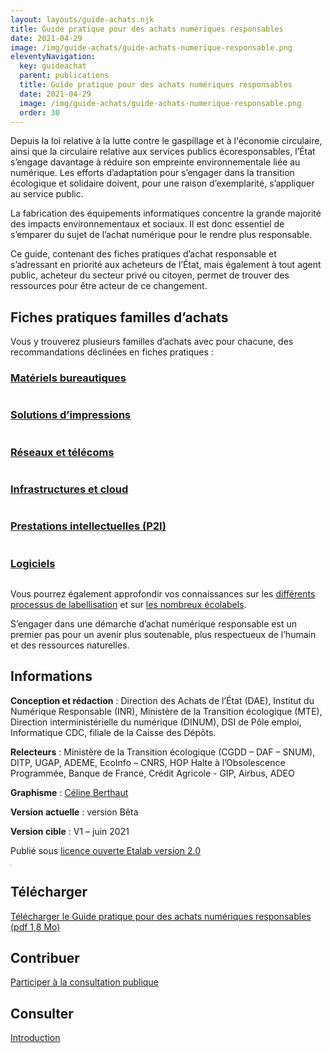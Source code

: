 ```yaml
---
layout: layouts/guide-achats.njk
title: Guide pratique pour des achats numériques responsables
date: 2021-04-29
image: /img/guide-achats/guide-achats-numerique-responsable.png
eleventyNavigation:
  key: guideachat
  parent: publications
  title: Guide pratique pour des achats numériques responsables
  date: 2021-04-29
  image: /img/guide-achats/guide-achats-numerique-responsable.png
  order: 30
---
```


Depuis la loi relative à la lutte contre le gaspillage et à l'économie circulaire, ainsi que la circulaire relative aux services publics écoresponsables, l’État s’engage davantage à réduire son empreinte environnementale liée au numérique. Les efforts d’adaptation pour s’engager dans la transition écologique et solidaire doivent, pour une raison d’exemplarité, s’appliquer au service public. 

La fabrication des équipements informatiques concentre la grande majorité des impacts environnementaux et sociaux. Il est donc essentiel de s’emparer du sujet de l’achat numérique pour le rendre plus responsable.

Ce guide, contenant des fiches pratiques d’achat responsable et s’adressant en priorité aux acheteurs de l’État, mais également à tout agent public, acheteur du secteur privé ou citoyen, permet de trouver des ressources pour être acteur de ce changement.

## Fiches pratiques familles d’achats

Vous y trouverez plusieurs familles d’achats avec pour chacune, des recommandations déclinées en fiches pratiques :

<div class="fr-grid-row fr-grid-row--gutters fr-py-3w">
  <div class="fr-col-md-4 fr-col-12">
    <div class="fr-card fr-enlarge-link">
      <div class="fr-card__body">
        <h3 class="fr-card__title">
          <a href="/publications/guide-pratique-achats-numeriques-responsables/fiches-pratiques/bureautique/" class="fr-card__link">Matériels bureautiques</a>
        </h3>
      </div>
      <div class="fr-card__img">
        <img src="/img/guide-achats/picto-ordinateur.svg" alt="">
      </div>
    </div> 
  </div>
  <div class="fr-col-md-4 fr-col-12">
    <div class="fr-card fr-enlarge-link">
      <div class="fr-card__body">
        <h3 class="fr-card__title">
          <a href="/publications/guide-pratique-achats-numeriques-responsables/fiches-pratiques/impression/" class="fr-card__link">Solutions d’impressions</a>
        </h3>
      </div>
      <div class="fr-card__img">
        <img src="/img/guide-achats/picto-imprimante.svg" alt="">
      </div>
    </div> 
  </div>
  <div class="fr-col-md-4 fr-col-12">
    <div class="fr-card fr-enlarge-link">
      <div class="fr-card__body">
        <h3 class="fr-card__title">
          <a href="/publications/guide-pratique-achats-numeriques-responsables/fiches-pratiques/reseaux/" class="fr-card__link">Réseaux et télécoms</a>
        </h3>
      </div>
      <div class="fr-card__img">
        <img src="/img/guide-achats/picto-reseau.svg" alt="">
      </div>
    </div> 
  </div>
  <div class="fr-col-md-4 fr-col-12">
    <div class="fr-card fr-enlarge-link">
      <div class="fr-card__body">
        <h3 class="fr-card__title">
          <a href="/publications/guide-pratique-achats-numeriques-responsables/fiches-pratiques/hebergement/" class="fr-card__link">Infrastructures et cloud</a>
        </h3>
      </div>
      <div class="fr-card__img">
        <img src="/img/guide-achats/picto-serveur.svg" alt="">
      </div>
    </div> 
  </div>
  <div class="fr-col-md-4 fr-col-12">
    <div class="fr-card fr-enlarge-link">
      <div class="fr-card__body">
        <h3 class="fr-card__title">
          <a href="/publications/guide-pratique-achats-numeriques-responsables/fiches-pratiques/prestations-intellectuelles/" class="fr-card__link">Prestations intellectuelles (P2I)</a>
        </h3>
      </div>
      <div class="fr-card__img">
        <img src="/img/guide-achats/picto-prestations-intellectuelles.svg" alt="">
      </div>
    </div> 
  </div>
  <div class="fr-col-md-4 fr-col-12">
    <div class="fr-card fr-enlarge-link">
      <div class="fr-card__body">
        <h3 class="fr-card__title">
          <a href="/publications/guide-pratique-achats-numeriques-responsables/fiches-pratiques/logiciels/" class="fr-card__link">Logiciels</a>
        </h3>
      </div>
      <div class="fr-card__img">
        <img src="/img/guide-achats/picto-logiciels.svg" alt="">
      </div>
    </div> 
  </div>
</div>


Vous pourrez également approfondir vos connaissances sur les [différents processus de labellisation](/publications/guide-pratique-achats-numeriques-responsables/labels/organisation/) et sur [les nombreux écolabels](/publications/guide-pratique-achats-numeriques-responsables/labels/produits/).

S’engager dans une démarche d’achat numérique responsable est un premier pas pour un avenir plus soutenable, plus respectueux de l’humain et des ressources naturelles.

## Informations

<div class="fr-grid-row fr-grid-row--gutters">
  <div class="fr-col-12 fr-col-md-6">

**Conception et rédaction** : Direction des Achats de l’État (DAE), Institut du Numérique Responsable (INR), Ministère de la Transition écologique (MTE), Direction interministérielle du numérique (DINUM), DSI de Pôle emploi, Informatique CDC, filiale de la Caisse des Dépôts.

**Relecteurs** : Ministère de la Transition écologique (CGDD – DAF – SNUM), DITP, UGAP, ADEME, EcoInfo – CNRS, HOP Halte à l’Obsolescence Programmée, Banque de France, Crédit Agricole - GIP, Airbus, ADEO

**Graphisme** : [Céline Berthaut](https://celineberthaut.fr/)

**Version actuelle** : version Bêta

**Version cible** : V1 – juin 2021

Publié sous [licence ouverte Etalab version 2.0](https://github.com/etalab/licence-ouverte/blob/master/LO.md)

  </div>
  <div class="fr-col-12 fr-col-md-6">
    <a target="_self" href="/docs/2021/guide-achats-numeriques-responsables-version-beta-avril-2021.pdf" title="Télécharger le Guide pratique pour des achats numériques responsables (pdf 1,8 Mo)" onclick="return tag.click.send({elem:this, name:'guide-achats-numeriques-responsables-version-beta-avril-2021.pdf', type:'download'});"><img src="/img/guide-achats/couverture-guide-achats-numerique-responsable.png" class="fr-responsive-img" alt="" style="border: 1px solid #ccc"></a>
  </div>
</div>

## Télécharger

<a class="fr-link fr-fi-download-line fr-link--icon-left" target="_self" href="/docs/2021/guide-achats-numeriques-responsables-version-beta-avril-2021.pdf" onclick="return tag.click.send({elem:this, name:'guide-achats-numeriques-responsables-version-beta-avril-2021.pdf', type:'download'});">Télécharger le Guide pratique pour des achats numériques responsables (pdf 1,8 Mo)</a>

## Contribuer

<a class="fr-link fr-fi-arrow-right-line fr-link--icon-right" href="https://purpoz.com/consultation/guide-pour-des-achats-numeriques-responsables/presentation/presentation">Participer à la consultation publique</a>

## Consulter

<nav>
<a class="fr-link fr-fi-arrow-right-line fr-link--icon-right" href="/publications/guide-pratique-achats-numeriques-responsables/introduction">Introduction</a>
</nav>
